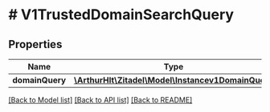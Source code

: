 # # V1TrustedDomainSearchQuery

## Properties

Name | Type | Description | Notes
------------ | ------------- | ------------- | -------------
**domainQuery** | [**\ArthurHlt\Zitadel\Model\Instancev1DomainQuery**](Instancev1DomainQuery.md) |  | [optional]

[[Back to Model list]](../../README.md#models) [[Back to API list]](../../README.md#endpoints) [[Back to README]](../../README.md)
